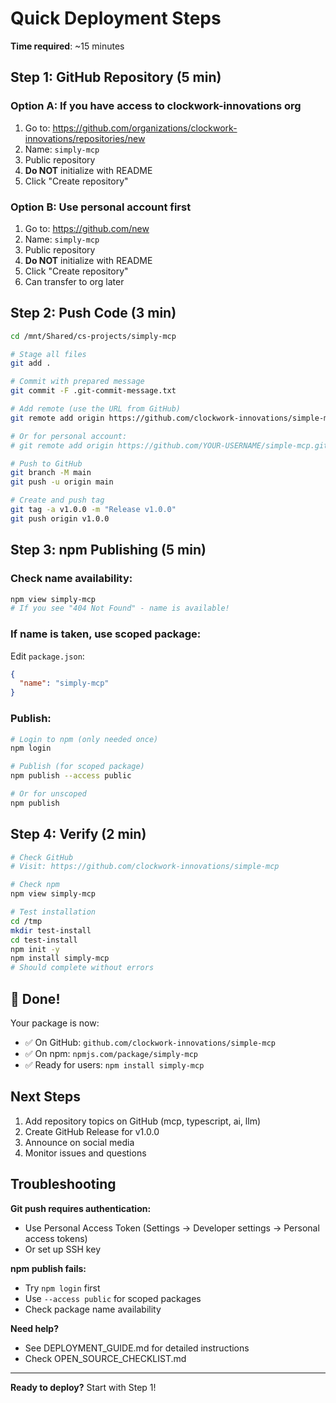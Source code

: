 # Quick Deployment Steps

**Time required**: ~15 minutes

## Step 1: GitHub Repository (5 min)

### Option A: If you have access to clockwork-innovations org

1. Go to: https://github.com/organizations/clockwork-innovations/repositories/new
2. Name: `simply-mcp`
3. Public repository
4. **Do NOT** initialize with README
5. Click "Create repository"

### Option B: Use personal account first

1. Go to: https://github.com/new
2. Name: `simply-mcp`
3. Public repository
4. **Do NOT** initialize with README
5. Click "Create repository"
6. Can transfer to org later

## Step 2: Push Code (3 min)

```bash
cd /mnt/Shared/cs-projects/simply-mcp

# Stage all files
git add .

# Commit with prepared message
git commit -F .git-commit-message.txt

# Add remote (use the URL from GitHub)
git remote add origin https://github.com/clockwork-innovations/simple-mcp.git

# Or for personal account:
# git remote add origin https://github.com/YOUR-USERNAME/simple-mcp.git

# Push to GitHub
git branch -M main
git push -u origin main

# Create and push tag
git tag -a v1.0.0 -m "Release v1.0.0"
git push origin v1.0.0
```

## Step 3: npm Publishing (5 min)

### Check name availability:
```bash
npm view simply-mcp
# If you see "404 Not Found" - name is available!
```

### If name is taken, use scoped package:

Edit `package.json`:
```json
{
  "name": "simply-mcp"
}
```

### Publish:
```bash
# Login to npm (only needed once)
npm login

# Publish (for scoped package)
npm publish --access public

# Or for unscoped
npm publish
```

## Step 4: Verify (2 min)

```bash
# Check GitHub
# Visit: https://github.com/clockwork-innovations/simple-mcp

# Check npm
npm view simply-mcp

# Test installation
cd /tmp
mkdir test-install
cd test-install
npm init -y
npm install simply-mcp
# Should complete without errors
```

## 🎉 Done!

Your package is now:
- ✅ On GitHub: `github.com/clockwork-innovations/simple-mcp`
- ✅ On npm: `npmjs.com/package/simply-mcp`
- ✅ Ready for users: `npm install simply-mcp`

## Next Steps

1. Add repository topics on GitHub (mcp, typescript, ai, llm)
2. Create GitHub Release for v1.0.0
3. Announce on social media
4. Monitor issues and questions

## Troubleshooting

**Git push requires authentication:**
- Use Personal Access Token (Settings → Developer settings → Personal access tokens)
- Or set up SSH key

**npm publish fails:**
- Try `npm login` first
- Use `--access public` for scoped packages
- Check package name availability

**Need help?**
- See DEPLOYMENT_GUIDE.md for detailed instructions
- Check OPEN_SOURCE_CHECKLIST.md

---

**Ready to deploy?** Start with Step 1!
